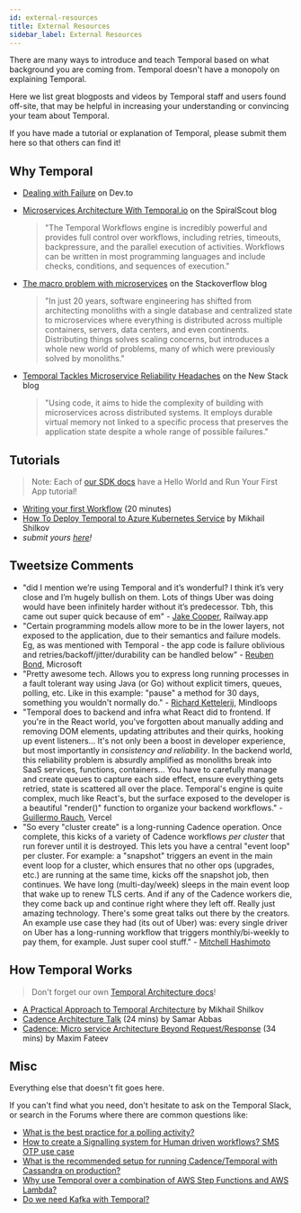 ```yaml
---
id: external-resources
title: External Resources
sidebar_label: External Resources
---
```


There are many ways to introduce and teach Temporal based on what background you are coming from. Temporal doesn't have a monopoly on explaining Temporal.

Here we list great blogposts and videos by Temporal staff and users found off-site, that may be helpful in increasing your understanding or convincing your team about Temporal.

If you have made a tutorial or explanation of Temporal, please submit them here so that others can find it!

## Why Temporal

- [Dealing with Failure](https://dev.to/temporalio/dealing-with-failure-5adf) on Dev.to
- [Microservices Architecture With Temporal.io](https://spiralscout.com/blog/temporal-workflow-and-microservices) on the SpiralScout blog
    
    > "The Temporal Workflows engine is incredibly powerful and provides full control over workflows, including retries, timeouts, backpressure, and the parallel execution of activities. Workflows can be written in most programming languages and include checks, conditions, and sequences of execution."
- [The macro problem with microservices](https://stackoverflow.blog/2020/11/23/the-macro-problem-with-microservices/) on the Stackoverflow blog

    > "In just 20 years, software engineering has shifted from architecting monoliths with a single database and centralized state to microservices where everything is distributed across multiple containers, servers, data centers, and even continents. Distributing things solves scaling concerns, but introduces a whole new world of problems, many of which were previously solved by monoliths."
- [Temporal Tackles Microservice Reliability Headaches](https://thenewstack.io/temporal-tackles-microservice-reliability-headaches/) on the New Stack blog

    > "Using code, it aims to hide the complexity of building with microservices across distributed systems. It employs durable virtual memory not linked to a specific process that preserves the application state despite a whole range of possible failures."

## Tutorials

> Note: Each of [our SDK docs](docs/sdks-introduction) have a Hello World and Run Your First App tutorial!

- [Writing your first Workflow](https://www.youtube.com/watch?v=taKrIWt6KMY&feature=youtu.be) (20 minutes)
- [How To Deploy Temporal to Azure Kubernetes Service](https://mikhail.io/2020/11/how-to-deploy-temporal-to-azure-kubernetes-aks/) by Mikhail Shilkov
- *submit yours [here](https://github.com/temporalio/documentation/edit/master/docs/external-resources.md)!*

## Tweetsize Comments

- "did I mention we’re using Temporal and it’s wonderful? I think it’s very close and I’m hugely bullish on them. Lots of things Uber was doing would have been infinitely harder without it’s predecessor. Tbh, this came out super quick because of em" - [Jake Cooper](https://twitter.com/JustJake/status/1355392273173737476?s=20),  Railway.app
- "Certain programming models allow more to be in the lower layers, not exposed to the application, due to their semantics and failure models. Eg, as was mentioned with Temporal - the app code is failure oblivious and retries/backoff/jitter/durability can be handled below" - [Reuben Bond](https://twitter.com/reubenbond/status/1338901280090025985?s=20), Microsoft
- "Pretty awesome tech. Allows you to express long running processes in a fault tolerant way using Java (or Go) without explicit timers, queues, polling, etc. Like in this example: "pause" a method for 30 days, something you wouldn't normally do." - [Richard Kettelerij](https://twitter.com/rkettelerij/status/1320477838156435456?s=20), Mindloops
- "Temporal does to backend and infra what React did to frontend. If you're in the React world, you've forgotten about manually adding and removing DOM elements, updating attributes and their quirks, hooking up event listeners… It's not only been a boost in developer experience, but most importantly in *consistency and reliability*. In the backend world, this reliability problem is absurdly amplified as monoliths break into SaaS services, functions, containers… You have to carefully manage and create queues to capture each side effect, ensure everything gets retried, state is scattered all over the place. Temporal's engine is quite complex, much like React's, but the surface exposed to the developer is a beautiful "render()" function to organize your backend workflows." - [Guillermo Rauch](https://twitter.com/rauchg/status/1316808665370820609?s=20), Vercel
- "So every "cluster create" is a long-running Cadence operation. Once complete, this kicks of a variety of Cadence workflows _per cluster_ that run forever until it is destroyed. This lets you have a central "event loop" per cluster. For example: a "snapshot" triggers an event in the main event loop for a cluster, which ensures that no other ops (upgrades, etc.) are running at the same time, kicks off the snapshot job, then continues. We have long (multi-day/week) sleeps in the main event loop that wake up to renew TLS certs. And if any of the Cadence workers die, they come back up and continue right where they left off. Really just amazing technology. There's some great talks out there by the creators. An example use case they had (its out of Uber) was: every single driver on Uber has a long-running workflow that triggers monthly/bi-weekly to pay them, for example. Just super cool stuff." - [Mitchell Hashimoto](https://twitter.com/mitchellh/status/1316510643030114304?s=20)

## How Temporal Works

> Don't forget our own [Temporal Architecture docs](https://docs.temporal.io/docs/server-architecture/)!

- [A Practical Approach to Temporal Architecture](https://mikhail.io/2020/10/practical-approach-to-temporal-architecture/) by Mikhail Shilkov
- [Cadence Architecture Talk](https://www.youtube.com/watch?v=5M5eiNBUf4Q) (24 mins) by Samar Abbas
- [Cadence: Micro service Architecture Beyond Request/Response](https://www.youtube.com/watch?v=BJwFxqdSx4Y) (34 mins) by Maxim Fateev

## Misc

Everything else that doesn't fit goes here.

If you can't find what you need, don't hesitate to ask on the Temporal Slack, or search in the Forums where there are common questions like:

- [What is the best practice for a polling activity?](https://community.temporal.io/t/what-is-the-best-practice-for-a-polling-activity/328)
- [How to create a Signalling system for Human driven workflows? SMS OTP use case](https://community.temporal.io/t/signalling-system-human-driven-workflows/160)
- [What is the recommended setup for running Cadence/Temporal with Cassandra on production?](https://community.temporal.io/t/what-is-the-recommended-setup-for-running-cadence-temporal-with-cassandra-on-production/556)
- [Why use Temporal over a combination of AWS Step Functions and AWS Lambda?](https://community.temporal.io/t/why-use-temporal-over-a-combination-of-aws-step-functions-and-aws-lambda/342)
- [Do we need Kafka with Temporal?](https://community.temporal.io/t/temporal-and-kafka/410)